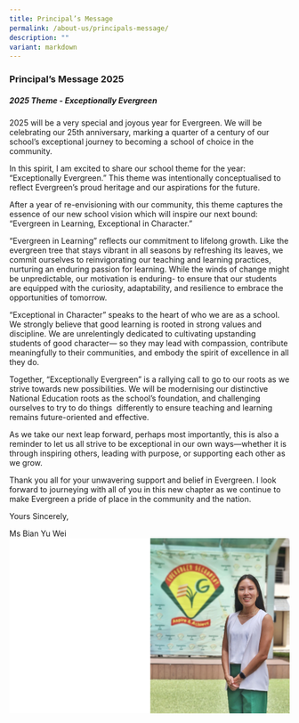 ```yaml
---
title: Principal’s Message
permalink: /about-us/principals-message/
description: ""
variant: markdown
---
```

### **Principal’s Message 2025**  

 
##### **2025 Theme - Exceptionally Evergreen**

2025 will be a very special and joyous year for Evergreen. We will be celebrating our 25th anniversary, marking a quarter of a century of our school’s exceptional journey to becoming a school of choice in the community.

In this spirit, I am excited to share our school theme for the year: “Exceptionally Evergreen.” This theme was intentionally conceptualised to reflect Evergreen’s proud heritage and our aspirations for the future.

After a year of re-envisioning with our community, this theme captures the essence of our new school vision which will inspire our next bound: “Evergreen in Learning, Exceptional in Character.”

“Evergreen in Learning” reflects our commitment to lifelong growth. Like the evergreen tree that stays vibrant in all seasons by refreshing its leaves, we commit ourselves to reinvigorating our teaching and learning practices, nurturing an enduring passion for learning. While the winds of change might be unpredictable, our motivation is enduring- to ensure that our students are equipped with the curiosity, adaptability, and resilience to embrace the opportunities of tomorrow.

“Exceptional in Character” speaks to the heart of who we are as a school. We strongly believe that good learning is rooted in strong values and discipline. We are unrelentingly dedicated to cultivating upstanding students of good character— so they may lead with compassion, contribute meaningfully to their communities, and embody the spirit of excellence in all they do.

Together, “Exceptionally Evergreen” is a rallying call to go to our roots as we strive towards new possibilities. We will be modernising our distinctive National Education roots as the school’s foundation, and challenging ourselves to try to do things  differently to ensure teaching and learning remains future-oriented and effective.

As we take our next leap forward, perhaps most importantly, this is also a reminder to let us all strive to be exceptional in our own ways—whether it is through inspiring others, leading with purpose, or supporting each other as we grow.

Thank you all for your unwavering support and belief in Evergreen. I look forward to journeying with all of you in this new chapter as we continue to make Evergreen a pride of place in the community and the nation.

Yours Sincerely, 

Ms Bian Yu Wei 
![](/images/Our%20Staff/School%20Leaders/Principal_Message_29dec23.png)